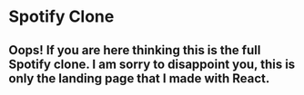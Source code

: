 # Spotify Clone

## Oops! If you are here thinking this is the full Spotify clone. I am sorry to disappoint you, this is only the landing page that I made with React.
